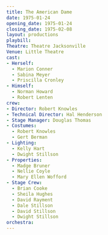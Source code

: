 ```yaml
---
title: The American Dame
date: 1975-01-24
opening_date: 1975-01-24
closing_date: 1975-02-08
layout: productions
playbill:
Theatre: Theatre Jacksonville
Venue: Little Theatre
cast:
- Herself:
  - Marion Conner
  - Sabina Meyer
  - Priscilla Cronley
- Himself:
  - Norman Howard
  - Robert Lenten
crew:
- Director: Robert Knowles
- Technical Director: Hal Henderson
- Stage Manager: Douglas Thomas
- Costumes:
  - Robert Knowles
  - Gert Berman
- Lighting:
  - Kelly Hart
  - Dwight Stillson
- Properties:
  - Madge Bruner
  - Nellie Coyle
  - Mary Ellen Wofford
- Stage Crew:
  - Brian Cooke
  - Sheila Hughes
  - David Rayment
  - Dale Stillson
  - David Stillson
  - Dwight Stillson
orchestra:
---
```


